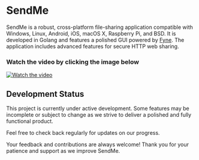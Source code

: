 # SendMe

SendMe is a robust, cross-platform file-sharing application compatible with Windows, Linux, Android, iOS, macOS X, Raspberry Pi, and BSD. It is developed in Golang and features a polished GUI powered by [Fyne](https://github.com/fyne-io/fyne). The application includes advanced features for secure HTTP web sharing.

### Watch the video by clicking the image below

[![Watch the video](https://i.ytimg.com/vi/59lnuTNNDaM/maxresdefault.jpg)](https://www.youtube.com/watch?v=59lnuTNNDaM)

## Development Status
This project is currently under active development. Some features may be incomplete or subject to change as we strive to deliver a polished and fully functional product.

Feel free to check back regularly for updates on our progress.

Your feedback and contributions are always welcome! Thank you for your patience and support as we improve SendMe.
